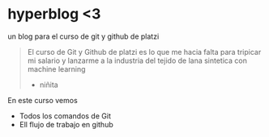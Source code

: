 # hyperblog <3
un blog para el curso de git y github de platzi
>El curso de Git y Github de platzi es lo que me hacia falta para tripicar mi salario y lanzarme a la industria del tejido de lana sintetica con machine learning
> - niñita

En este curso vemos 
* Todos los comandos de Git
* Ell flujo de trabajo en github
